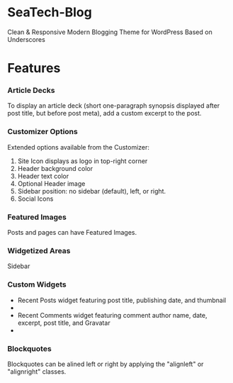 # SeaTech-Blog
Clean &amp; Responsive Modern Blogging Theme for WordPress Based on Underscores 

# Features

<h3>Article Decks</h3>

<p>To display an article deck (short one-paragraph synopsis displayed after post title, but before post meta), add a custom excerpt to the post.</p>

<h3>Customizer Options</h3>

<p>Extended options available from the Customizer:</p>

<ol>
<li>Site Icon displays as logo in top-right corner</li>
<li>Header background color</li>
<li>Header text color</li>
<li>Optional Header image</li>
<li>Sidebar position: no sidebar (default), left, or right.</li>
<li>Social Icons</li>
</ol>

<h3>Featured Images</h3>

Posts and pages can have Featured Images.

<h3>Widgetized Areas</h3>

Sidebar
<h3>Custom Widgets</h3>
<ul>
<li>Recent Posts widget featuring post title, publishing date, and thumbnail<li>
<li>Recent Comments widget featuring comment author name, date, excerpt, post title, and Gravatar<li>
</ul>
<h3>Blockquotes</h3>

Blockquotes can be alined left or right by applying the "alignleft" or "alignright" classes.
